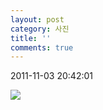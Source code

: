 ```yaml
---
layout: post
category: 사진
title: ''
comments: true
---
```

2011-11-03 20:42:01


![][link0]

  


[link0]:https://t1.daumcdn.net/cfile/tistory/195FEF474EB27DA613
